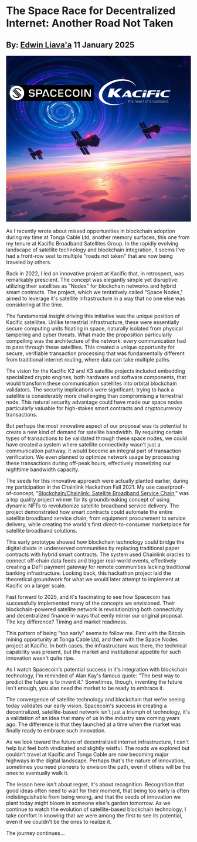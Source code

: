 # The Space Race for Decentralized Internet: Another Road Not Taken
## By: [Edwin Liava'a](https://github.com/EdwinLiavaa) 11 January 2025

<p align="center">
 <img width="1000" src="https://github.com/EdwinLiavaa/liavaa.space/blob/main/blog/20250111/pic.png">
</p>

As I recently wrote about missed opportunities in blockchain adoption during my time at Tonga Cable Ltd, another memory surfaces, this one from my tenure at Kacific Broadband Satellites Group. In the rapidly evolving landscape of satellite technology and blockchain integration, it seems I've had a front-row seat to multiple "roads not taken" that are now being traveled by others.

Back in 2022, I led an innovative project at Kacific that, in retrospect, was remarkably prescient. The concept was elegantly simple yet disruptive: utilizing their satellites as "Nodes" for blockchain networks and hybrid smart contracts. The project, which we tentatively called "Space Nodes," aimed to leverage it's satellite infrastructure in a way that no one else was considering at the time.

The fundamental insight driving this initiative was the unique position of Kacific satellites. Unlike terrestrial infrastructure, these were essentially secure computing units floating in space, naturally isolated from physical tampering and cyber threats. What made the proposition particularly compelling was the architecture of the network: every communication had to pass through these satellites. This created a unique opportunity for secure, verifiable transaction processing that was fundamentally different from traditional internet routing, where data can take multiple paths.

The vision for the Kacific K2 and K3 satellite projects included embedding specialized crypto engines, both hardware and software components, that would transform these communication satellites into orbital blockchain validators. The security implications were significant; trying to hack a satellite is considerably more challenging than compromising a terrestrial node. This natural security advantage could have made our space nodes particularly valuable for high-stakes smart contracts and cryptocurrency transactions.

But perhaps the most innovative aspect of our proposal was its potential to create a new kind of demand for satellite bandwidth. By requiring certain types of transactions to be validated through these space nodes, we could have created a system where satellite connectivity wasn't just a communication pathway, it would become an integral part of transaction verification. We even planned to optimize network usage by processing these transactions during off-peak hours, effectively monetizing our nighttime bandwidth capacity.

The seeds for this innovative approach were actually planted earlier, during my participation in the Chainlink Hackathon Fall 2021. My use case/proof-of-concept, "[Blockchain/Chainlink: Satellite Broadband Service Chain](https://devpost.com/software/blockchain-chainlink-satellite-broadband-supply-chain)," was a top quality project winner for its groundbreaking concept of using dynamic NFTs to revolutionize satellite broadband service delivery. The project demonstrated how smart contracts could automate the entire satellite broadband service chain, from equipment procurement to service delivery, while creating the world's first direct-to-consumer marketplace for satellite broadband solutions.

This early prototype showed how blockchain technology could bridge the digital divide in underserved communities by replacing traditional paper contracts with hybrid smart contracts. The system used Chainlink oracles to connect off-chain data feeds and trigger real-world events, effectively creating a DeFi payment gateway for remote communities lacking traditional banking infrastructure. Looking back, this hackathon project laid the theoretical groundwork for what we would later attempt to implement at Kacific on a larger scale.

Fast forward to 2025, and it's fascinating to see how Spacecoin has successfully implemented many of the concepts we envisioned. Their blockchain-powered satellite network is revolutionizing both connectivity and decentralized finance in ways that eerily mirror our original proposal. The key difference? Timing and market readiness.

This pattern of being "too early" seems to follow me. First with the Bitcoin mining opportunity at Tonga Cable Ltd, and then with the Space Nodes project at Kacific. In both cases, the infrastructure was there, the technical capability was present, but the market and institutional appetite for such innovation wasn't quite ripe.

As I watch Spacecoin's potential success in it's integration with blockchain technology, I'm reminded of Alan Kay's famous quote: "The best way to predict the future is to invent it." Sometimes, though, inventing the future isn't enough, you also need the market to be ready to embrace it.

The convergence of satellite technology and blockchain that we're seeing today validates our early vision. Spacecoin's success in creating a decentralized, satellite-based network isn't just a triumph of technology, it's a validation of an idea that many of us in the industry saw coming years ago. The difference is that they launched at a time when the market was finally ready to embrace such innovation.

As we look toward the future of decentralized internet infrastructure, I can't help but feel both vindicated and slightly wistful. The roads we explored but couldn't travel at Kacific and Tonga Cable are now becoming major highways in the digital landscape. Perhaps that's the nature of innovation, sometimes you need pioneers to envision the path, even if others will be the ones to eventually walk it.

The lesson here isn't about regret, it's about recognition. Recognition that good ideas often need to wait for their moment, that being too early is often indistinguishable from being wrong, and that the seeds of innovation we plant today might bloom in someone else's garden tomorrow. As we continue to watch the evolution of satellite-based blockchain technology, I take comfort in knowing that we were among the first to see its potential, even if we couldn't be the ones to realize it.

The journey continues...
